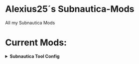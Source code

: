 # Alexius25´s Subnautica-Mods
All my Subnautica Mods

# Current Mods:
<details>
  <summary><strong>Subnautica Tool Config</strong></summary>

  <div align="center">
    <img src="./Pages/SubnauticaToolConfig-Image-1.jpg" alt="Screenshot 1" width="400"/>
    <img src="./Pages/SubnauticaToolConfig-Image-2.jpg" alt="Screenshot 2" width="400"/>
    <img src="./Pages/SubnauticaToolConfig-Image-3.jpg" alt="Screenshot 3" width="400"/>
  </div>

  <br/>

  **Beschreibung:**  
  Mit diesem Mod kannst du Werkzeuge konfigurieren und anpassen.

  **Voraussetzungen:**
  - Subnautica (aktuelle Version)
  - [Nautilus](https://github.com/SnitramNed/Nautilus) installiert
  - .NET Framework 4.7.2 oder höher

</details>
